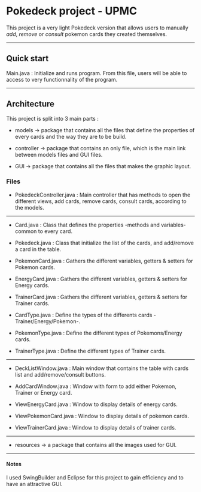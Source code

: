 # Pokedeck project - UPMC

This project is a very light Pokedeck version that allows users to manually *add*, *remove* or *consult* pokemon cards they created themselves.

----------------------------

## Quick start

Main.java : Initialize and runs program.
From this file, users will be able to access to very functionnality of the program.

----------------------------

## Architecture

This project is split into 3 main parts :

* models -> package that contains all the files that define the properties of every cards and the way they are to be build.

* controller -> package that contains an only file, which is the main link between models files and GUI files.

* GUI -> package that contains all the files that makes the graphic layout.

### Files

* PokedeckController.java : Main controller that has methods to open the different views, add cards, remove cards, consult cards, according to the models.
-----------
* Card.java : Class that defines the properties -methods and variables- common to every card.

* Pokedeck.java : Class that initialize the list of the cards, and add/remove a card in the table.

* PokemonCard.java : Gathers the different variables, getters & setters for Pokemon cards.

* EnergyCard.java : Gathers the different variables, getters & setters for Energy cards.

* TrainerCard.java : Gathers the different variables, getters & setters for Trainer cards.

* CardType.java : Define the types of the differents cards -Trainer/Energy/Pokemon-.

* PokemonType.java : Define the different types of Pokemons/Energy cards.

* TrainerType.java : Define the different types of Trainer cards.

-----------

* DeckListWindow.java : Main window that contains the table with cards list and add/remove/consult buttons.

* AddCardWindow.java : Window with form to add either Pokemon, Trainer or Energy card.

* ViewEnergyCard.java : Window to display details of energy cards.

* ViewPokemonCard.java : Window to display details of pokemon cards.

* ViewTrainerCard.java : Window to display details of trainer cards.

-------------

* resources -> a package that contains all the images used for GUI.

------------------------------------

#### Notes

I used SwingBuilder and Eclipse for this project to gain efficiency and to have an attractive GUI.
